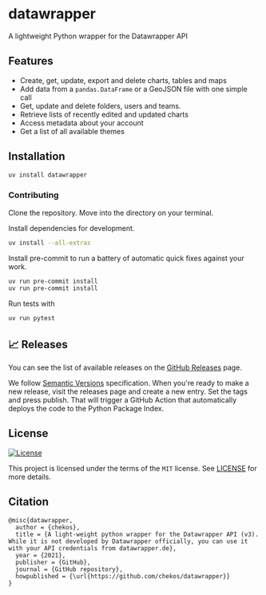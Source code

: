 # datawrapper

A lightweight Python wrapper for the Datawrapper API

## Features

* Create, get, update, export and delete charts, tables and maps
* Add data from a `pandas.DataFrame` or a GeoJSON file with one simple call
* Get, update and delete folders, users and teams.
* Retrieve lists of recently edited and updated charts
* Access metadata about your account
* Get a list of all available themes

## Installation

```bash
uv install datawrapper
```

### Contributing

Clone the repository. Move into the directory on your terminal.

Install dependencies for development.

```bash
uv install --all-extras
```

Install pre-commit to run a battery of automatic quick fixes against your work.

```bash
uv run pre-commit install
uv run pre-commit install
```

Run tests with

```bash
uv run pytest
```

## 📈 Releases

You can see the list of available releases on the [GitHub Releases](https://github.com/chekos/datawrapper/releases) page.

We follow [Semantic Versions](https://semver.org/) specification. When you're ready to make a new release, visit the releases page and create a new entry. Set the tags and press publish. That will trigger a GitHub Action that automatically deploys the code to the Python Package Index.

## License

[![License](https://img.shields.io/github/license/chekos/datawrapper)](https://github.com/chekos/datawrapper/blob/master/LICENSE)

This project is licensed under the terms of the `MIT` license. See [LICENSE](https://github.com/chekos/datawrapper/blob/master/LICENSE) for more details.

## Citation

```
@misc{datawrapper,
  author = {chekos},
  title = {A light-weight python wrapper for the Datawrapper API (v3). While it is not developed by Datawrapper officially, you can use it with your API credentials from datawrapper.de},
  year = {2021},
  publisher = {GitHub},
  journal = {GitHub repository},
  howpublished = {\url{https://github.com/chekos/datawrapper}}
}
```
